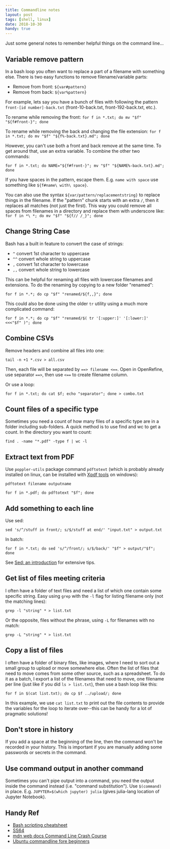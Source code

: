 ```yaml
---
title: Commandline notes
layout: post
tags: [shell, linux]
date: 2018-10-30
handy: true
---
```


Just some general notes to remember helpful things on the command line... 

## Variable remove pattern 

In a bash loop you often want to replace a part of a filename with something else. 
There is two easy functions to remove filename/variable parts: 

- Remove from front: `${var#pattern}`
- Remove from back: `${var%pattern}`

For example, lets say you have a bunch of files with following the pattern `front-[id number]-back.txt` (front-10-back.txt, front-192-back.txt, etc.).

To rename while removing the front: `for f in *.txt; do mv "$f" "${f#front-}"; done`

To rename while removing the back and changing the file extension: `for f in *.txt; do mv "$f" "${f%-back.txt}.md"; done`

However, you can't use both a front and back remove at the same time. 
To get around that, use an extra variable. 
To combine the other two commands: 

`for f in *.txt; do NAME="${f#front-}"; mv "$f" "${NAME%-back.txt}.md"; done`

If you have spaces in the pattern, escape them. 
E.g. `name with space` use something like `${f#name\ with\ space}`.

You can also use the syntax `${var/pattern/replacementstring}` to replace things in the filename. 
If the "pattern" chunk starts with an extra `/`, then it replaces all matches (not just the first).
This way you could remove all spaces from filenames in a directory and replace them with underscore like: 
`for f in *\ *; do mv "$f" "${f// /_}"; done`

## Change String Case

Bash has a built in feature to convert the case of strings:

- `^` convert 1st character to uppercase
- `^^` convert whole string to uppercase
- `,` convert 1st character to lowercase
- `,,` convert whole string to lowercase

This can be helpful for renaming all files with lowercase filenames and extensions.
To do the renaming by copying to a new folder "renamed":

`for f in *.*; do cp "$f" "renamed/${f,,}"; done`

This could also be done using the older `tr` utility using a much more complicated command:

`for f in *.*; do cp "$f" "renamed/$( tr '[:upper:]' '[:lower:]' <<<"$f" )"; done`

## Combine CSVs

Remove headers and combine all files into one:

`tail -n +1 *.csv > all.csv`

Then, each file will be separated by `==> filename <==`.
Open in OpenRefine, use separator `==>`, then use `<==` to create filename column.

Or use a loop:

`for f in *.txt; do cat $f; echo "separator"; done > combo.txt`

## Count files of a specific type 

Sometimes you need a count of how many files of a specific type are in a folder including sub-folders.
A quick method is to use find and wc to get a count.
In the directory you want to count:

`find . -name "*.pdf" -type f | wc -l`

## Extract text from PDF

Use `poppler-utils` package command `pdftotext` (which is probably already installed on linux, can be installed with [Xpdf tools](https://www.xpdfreader.com/download.html) on windows):

`pdftotext filename outputname` 

`for f in *.pdf; do pdftotext "$f"; done`

## Add something to each line

Use sed:

`sed 's/^/stuff in front/; s/$/stuff at end/' "input.txt" > output.txt`

In batch: 

`for f in *.txt; do sed 's/^/front/; s/$/back/' "$f" > output/"$f"; done`

See [Sed: an introduction](https://www.grymoire.com/Unix/Sed.html) for extensive tips. 

## Get list of files meeting criteria 

I often have a folder of text files and need a list of which one contain some specific string. 
Easy using `grep` with the `-l` flag for listing filename only (not the matching lines):

`grep -l "string" * > list.txt`

Or the opposite, files without the phrase, using `-L` for filenames with no match:

`grep -L "string" * > list.txt`

## Copy a list of files

I often have a folder of binary files, like images, where I need to sort out a small group to upload or move somewhere else. 
Often the list of files that need to move comes from some other source, such as a spreadsheet. 
To do it as a batch, I export a list of the filenames that need to move, one filename per line (just like if you did `ls > list.txt`), then use a bash loop like this:

`for f in $(cat list.txt); do cp $f ../upload/; done`

In this example, we use `cat list.txt` to print out the file contents to provide the variables for the loop to iterate over--this can be handy for a lot of pragmatic solutions!

## Don't store in history

If you add a space at the beginning of the line, then the command won't be recorded in your history. 
This is important if you are manually adding some passwords or secrets in the command.

## Use command output in another command

Sometimes you can't pipe output into a command, you need the output inside the command instead (i.e. "command substitution").
Use `$(command)` in place. 
E.g. `JUPYTER=$(which jupyter) julia` (gives julia-lang location of Jupyter Notebook). 

## Handy Ref

- [Bash scripting cheatsheet](https://devhints.io/bash)
- [SS64](https://ss64.com/bash/)
- [mdn web docs Command Line Crash Course](https://developer.mozilla.org/en-US/docs/Learn/Tools_and_testing/Understanding_client-side_tools/Command_line)
- [Ubuntu commandline fore beginners](https://ubuntu.com/tutorials/command-line-for-beginners#1-overview)
